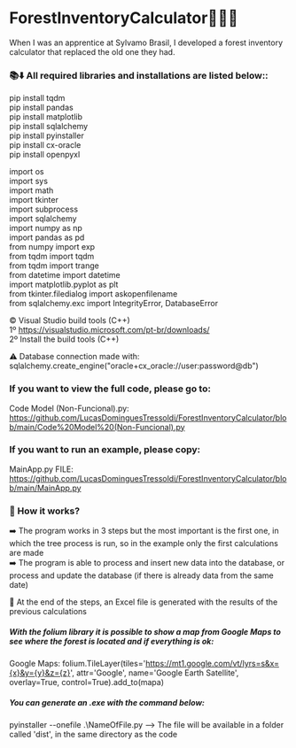 # ForestInventoryCalculator🌳🌳🌳

When I was an apprentice at Sylvamo Brasil, I developed a forest inventory calculator that replaced the old one they had.

### 📚⬇️ All required libraries and installations are listed below::
pip install tqdm  
pip install pandas  
pip install matplotlib  
pip install sqlalchemy  
pip install pyinstaller  
pip install cx-oracle  
pip install openpyxl  

import os  
import sys  
import math  
import tkinter  
import subprocess  
import sqlalchemy  
import numpy as np  
import pandas as pd  
from numpy import exp  
from tqdm import tqdm  
from tqdm import trange  
from datetime import datetime  
import matplotlib.pyplot as plt  
from tkinter.filedialog import askopenfilename  
from sqlalchemy.exc import IntegrityError, DatabaseError  

©️ Visual Studio build tools (C++)  
1º https://visualstudio.microsoft.com/pt-br/downloads/  
2º Install the build tools (C++)

⚠️ Database connection made with:  
sqlalchemy.create_engine("oracle+cx_oracle://user:password@db")

### If you want to view the full code, please go to:  
Code Model (Non-Funcional).py: https://github.com/LucasDominguesTressoldi/ForestInventoryCalculator/blob/main/Code%20Model%20(Non-Funcional).py
### If you want to run an example, please copy:  
MainApp.py FILE: https://github.com/LucasDominguesTressoldi/ForestInventoryCalculator/blob/main/MainApp.py

### 🤔 How it works?

➡️ The program works in 3 steps but the most important is the first one, in which the tree process is run, so in the example only the first calculations are made  
➡️ The program is able to process and insert new data into the database, or process and update the database (if there is already data from the same date)

🎯 At the end of the steps, an Excel file is generated with the results of the previous calculations

##### With the folium library it is possible to show a map from Google Maps to see where the forest is located and if everything is ok:
Google Maps: folium.TileLayer(tiles='https://mt1.google.com/vt/lyrs=s&x={x}&y={y}&z={z}', attr='Google', name='Google Earth Satellite', overlay=True, control=True).add_to(mapa)

##### You can generate an .exe with the command below:
pyinstaller --onefile .\NameOfFile.py --> The file will be available in a folder called 'dist', in the same directory as the code
